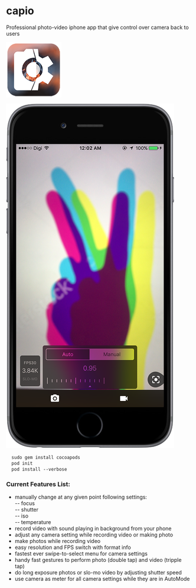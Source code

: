 # capio
Professional photo-video iphone app that give control over camera back to users

![Alt text](/capio_ico_ArtWrk150x150.png "app_ico_art")

![Alt text](/capio.png?raw=true "in_app_screen")

```
  sudo gem install cocoapods
  pod init
  pod install --verbose
```

### Current Features List:
  - manually change at any given point following settings:  
    -- focus    
    -- shutter    
    -- iso    
    -- temperature    
  - record video with sound playing in background from your phone
  - adjust any camera setting while recording video or making photo
  - make photos while recording video
  - easy resolution and FPS switch with format info
  - fastest ever swipe-to-select menu for camera settings
  - handy fast gestures to perform photo (double tap) and video (tripple tap)
  - do long exposure photos or slo-mo video by adjusting shutter speed
  - use camera as meter for all camera settings while they are in AutoMode 
